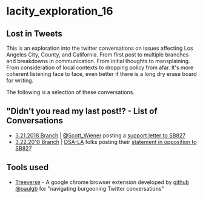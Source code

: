 # lacity_exploration_16

## Lost in Tweets

This is an exploration into the twitter conversations on issues affecting Los Angeles City, County, and California. From first post to multiple branches and breakdowns in communication. From initial thoughts to mansplaining. From consideration of local contexts to dropping policy from afar. It's more coherent listening face to face, even better if there is a long dry erase board for writing.

The following is a selection of these conversations.

## "Didn't you read my last post!? - List of Conversations
* [3.21.2018 Branch](https://cityhubla.github.io/lacity_exploration_16/list/housing_twitter.3.21.2018.html) | [@Scott_Wiener](https://twitter.com/Scott_Wiener) posting a [support letter to SB827](https://twitter.com/Scott_Wiener/status/976461444320436224)
* [3.22.2018 Branch](https://cityhubla.github.io/lacity_exploration_16/list/housing_twitter_3.22.2018.html) | [DSA-LA](https://twitter.com/DSA_LosAngeles) folks posting their [statement in opposition to SB827](https://twitter.com/DSA_LosAngeles/status/976943940359241728)

## Tools used
* [Treeverse](https://github.com/paulgb/Treeverse/blob/master/README.md) - A google chrome browser extension developed by [github @paulgb](https://github.com/paulgb) for "navigating burgeoning Twitter conversations"
